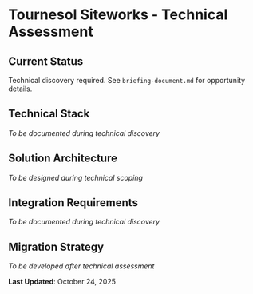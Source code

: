 # Tournesol Siteworks - Technical Assessment

## Current Status
Technical discovery required. See `briefing-document.md` for opportunity details.

## Technical Stack
*To be documented during technical discovery*

## Solution Architecture
*To be designed during technical scoping*

## Integration Requirements
*To be documented during technical discovery*

## Migration Strategy
*To be developed after technical assessment*

**Last Updated**: October 24, 2025
